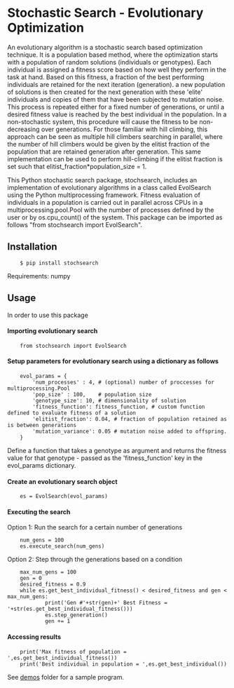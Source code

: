 Stochastic Search - Evolutionary Optimization
=========================
An evolutionary algorithm is a stochastic search based optimization technique. It is a population based method, where the optimization starts with a population of random solutions (individuals or genotypes). Each individual is assigned a fitness score based on how well they perform in the task at hand. Based on this fitness, a fraction of the best performing individuals are retained for the next iteration (generation). a new population of solutions is then created for the next generation with these 'elite' individuals and copies of them that have been subjected to mutation noise. This process is repeated either for a fixed number of generations, or until a desired fitness value is reached by the best individual in the population. In a non-stochastic system, this procedure will cause the fitness to be non-decreasing over generations. For those familiar with hill climbing, this approach can be seen as multiple hill climbers searching in parallel, where the number of hill climbers would be given by the elitist fraction of the population that are retained generation after generation. This same implementation can be used to perform hill-climbing if the elitist fraction is set such that elitist_fraction*population_size = 1.

This Python stochastic search package, stochsearch, includes an implementation of evolutionary algorithms in a class called EvolSearch using the Python multiprocessing framework. Fitness evaluation of individuals in a population is carried out in parallel across CPUs in a multiprocessing.pool.Pool with the number of processes defined by the user or by os.cpu_count() of the system. This package can be imported as follows "from stochsearch import EvolSearch".

Installation
---------------
        $ pip install stochsearch
               
Requirements: numpy

Usage
---------------
In order to use this package
#### Importing evolutionary search
        from stochsearch import EvolSearch
        
#### Setup parameters for evolutionary search using a dictionary as follows 
        evol_params = {
            'num_processes' : 4, # (optional) number of proccesses for multiprocessing.Pool
            'pop_size' : 100,    # population size
            'genotype_size': 10, # dimensionality of solution
            'fitness_function': fitness_function, # custom function defined to evaluate fitness of a solution
            'elitist_fraction': 0.04, # fraction of population retained as is between generations
            'mutation_variance': 0.05 # mutation noise added to offspring.
        }
 
Define a function that takes a genotype as argument and returns the fitness value for that genotype - passed as the 'fitness_function' key in the evol_params dictionary. 

#### Create an evolutionary search object
        es = EvolSearch(evol_params)

#### Executing the search
Option 1: Run the search for a certain number of generations

        num_gens = 100
        es.execute_search(num_gens)
        
Option 2: Step through the generations based on a condition

        max_num_gens = 100
        gen = 0
        desired_fitness = 0.9
        while es.get_best_individual_fitness() < desired_fitness and gen < max_num_gens:
                print('Gen #'+str(gen)+' Best Fitness = '+str(es.get_best_individual_fitness()))
                es.step_generation()
                gen += 1
                
#### Accessing results
        print('Max fitness of population = ',es.get_best_individual_fitness())
        print('Best individual in population = ',es.get_best_individual())

See [demos] folder for a sample program.

[demos]: https://github.com/madvn/stochsearch/blob/master/demo/evolsearch_demo.py
